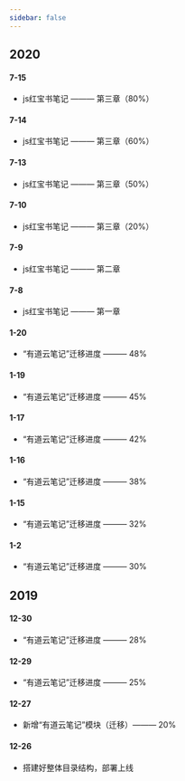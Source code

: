 ```yaml
---
sidebar: false
---
```


## 2020

#### 7-15

-   js红宝书笔记 ——— 第三章（80%）

#### 7-14

-   js红宝书笔记 ——— 第三章（60%）

#### 7-13

-   js红宝书笔记 ——— 第三章（50%）

#### 7-10

-   js红宝书笔记 ——— 第三章（20%）

#### 7-9

-   js红宝书笔记 ——— 第二章

#### 7-8

-   js红宝书笔记 ——— 第一章

#### 1-20

-   “有道云笔记”迁移进度 ——— 48%

#### 1-19

-   “有道云笔记”迁移进度 ——— 45%

#### 1-17

-   “有道云笔记”迁移进度 ——— 42%

#### 1-16

-   “有道云笔记”迁移进度 ——— 38%

#### 1-15

-   “有道云笔记”迁移进度 ——— 32%

#### 1-2

-   “有道云笔记”迁移进度 ——— 30%

## 2019

#### 12-30

-   “有道云笔记”迁移进度 ——— 28%

#### 12-29

-   “有道云笔记”迁移进度 ——— 25%

#### 12-27

-   新增“有道云笔记”模块（迁移）——— 20%

#### 12-26

-   搭建好整体目录结构，部署上线
